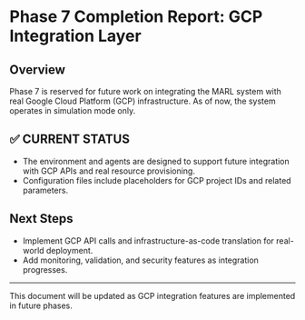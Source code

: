 # Phase 7 Completion Report: GCP Integration Layer

## Overview

Phase 7 is reserved for future work on integrating the MARL system with real Google Cloud Platform (GCP) infrastructure. As of now, the system operates in simulation mode only.

## ✅ CURRENT STATUS

- The environment and agents are designed to support future integration with GCP APIs and real resource provisioning.
- Configuration files include placeholders for GCP project IDs and related parameters.

## Next Steps
- Implement GCP API calls and infrastructure-as-code translation for real-world deployment.
- Add monitoring, validation, and security features as integration progresses.

---

This document will be updated as GCP integration features are implemented in future phases.
